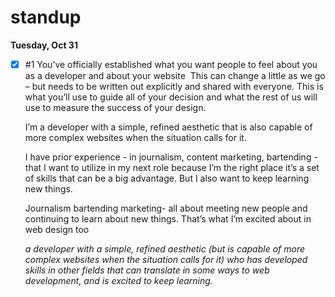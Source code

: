 # standup

**Tuesday, Oct 31**
- [x] #1 You’ve officially established what you want people to feel about you as a developer and about your website 
This can change a little as we go – but needs to be written out explicitly and shared with everyone. This is what you’ll use to guide all of your decision and what the rest of us will use to measure the success of your design.
		
	I’m a developer with a simple, refined aesthetic that is also capable of more complex websites when the situation calls for it. 

	I have prior experience - in journalism, content marketing, bartending - that I want to utilize in my next role because I’m the right place it’s a set of skills that can be a big advantage. But I also want to keep learning new things. 
	
	Journalism bartending marketing- all about meeting new people and continuing to learn about new things. That’s what I’m excited about in web design too

	*a developer with a simple, refined aesthetic (but is capable of more complex websites when the situation calls for it) who has developed skills in other fields that can translate in some ways to web development, and is excited to keep learning.*  